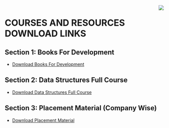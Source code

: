 <img align="right" src="https://media.giphy.com/media/xThtayC2XaYiQMybss/giphy.gif"/>

# COURSES AND RESOURCES DOWNLOAD LINKS

## Section 1: Books For Development

* [Download Books For Development](https://drive.google.com/drive/u/1/folders/1aXlI-fNsCGmwrFLjSSkHA3FSTClnSSnb)

## Section 2: Data Structures Full Course

* [Download Data Structures Full Course](https://drive.google.com/drive/u/0/folders/1szZmcER2CjAFbcqCLitTn_4nyv0wxUjn)

## Section 3: Placement Material (Company Wise)

* [Download Placement Material](https://drive.google.com/drive/u/0/folders/1SkCOcAS0Kqvuz-MJkkjbFr1GSue6Ms6m)












